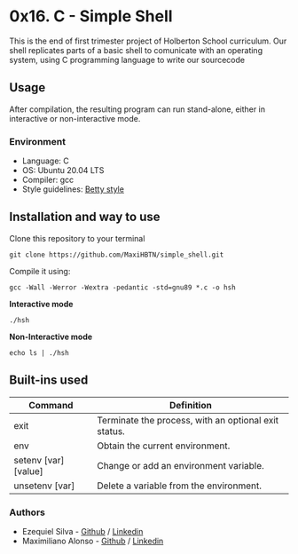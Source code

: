 # 0x16. C - Simple Shell

This is the end of first trimester project of Holberton School curriculum. Our shell replicates parts of a basic shell to comunicate with an operating system, using C programming language to write our sourcecode
## Usage

After compilation, the resulting program can run stand-alone, either in interactive or non-interactive mode.

### Environment

* Language: C
* OS: Ubuntu 20.04 LTS
* Compiler: gcc
* Style guidelines: [Betty style](https://github.com/holbertonschool/Betty/wiki)

## Installation and way to use

Clone this repository to your terminal
```
git clone https://github.com/MaxiHBTN/simple_shell.git
```
Compile it using:
```
gcc -Wall -Werror -Wextra -pedantic -std=gnu89 *.c -o hsh
```
**Interactive mode**
```
./hsh
```
**Non-Interactive mode**
```
echo ls | ./hsh
```

## Built-ins used

| Command             | Definition                                                                                |
| ------------------- | ----------------------------------------------------------------------------------------- |
| exit                | Terminate the process, with an optional exit status.                                      |
| env                 | Obtain the current environment.                                                           |
| setenv [var][value] | Change or add an environment variable.                                                    |
| unsetenv [var]      | Delete a variable from the environment.                                                   |


### Authors

- Ezequiel Silva - [Github](https://github.com/ezesilva95) / [Linkedin](https://www.linkedin.com/in/ezequiel-silva-perez-1262b115b/)
- Maximiliano Alonso - [Github](https://github.com/MaxiHBTN) / [Linkedin](https://www.linkedin.com/in/maximiliano-alonso-262b05123/)
